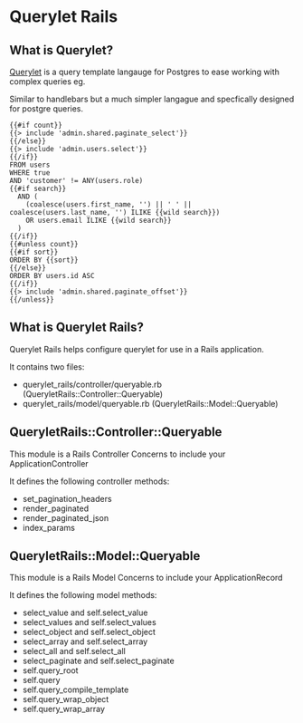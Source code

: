 # Querylet Rails

## What is Querylet?

[Querylet](https://github.com/teacherseat/querylet) is a query template
langauge for Postgres to ease working with complex queries eg.

Similar to handlebars but a much simpler langague and specfically
designed for postgre queries.

```
{{#if count}}
{{> include 'admin.shared.paginate_select'}}
{{/else}}
{{> include 'admin.users.select'}}
{{/if}}
FROM users
WHERE true
AND 'customer' != ANY(users.role)
{{#if search}}
  AND (
    (coalesce(users.first_name, '') || ' ' || coalesce(users.last_name, '') ILIKE {{wild search}})
    OR users.email ILIKE {{wild search}}
  )
{{/if}}
{{#unless count}}
{{#if sort}}
ORDER BY {{sort}}
{{/else}}
ORDER BY users.id ASC
{{/if}}
{{> include 'admin.shared.paginate_offset'}}
{{/unless}}
```

## What is Querylet Rails?

Querylet Rails helps configure querylet for use in a Rails application.

It contains two files:

- querylet_rails/controller/queryable.rb (QueryletRails::Controller::Queryable)
- querylet_rails/model/queryable.rb      (QueryletRails::Model::Queryable)


## QueryletRails::Controller::Queryable

This module is a Rails Controller Concerns to include your ApplicationController

It defines the following controller methods:

- set_pagination_headers
- render_paginated
- render_paginated_json
- index_params

## QueryletRails::Model::Queryable

This module is a Rails Model Concerns to include your ApplicationRecord

It defines the following model methods:

- select_value and self.select_value
- select_values and self.select_values
- select_object and self.select_object
- select_array and self.select_array
- select_all and self.select_all
- select_paginate and self.select_paginate
- self.query_root
- self.query
- self.query_compile_template
- self.query_wrap_object
- self.query_wrap_array
